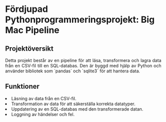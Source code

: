 # Fördjupad Pythonprogrammeringsprojekt: Big Mac Pipeline 

<h2 style="bold">Projektöversikt</h2>
<p align="justify">Detta projekt består av en pipeline för att läsa, transformera och lagra data från en CSV-fil till en SQL-databas. Den är byggd med hjälp av Python och använder bibliotek som `pandas` och `sqlite3` för att hantera data.</p>

<h2 style="bold">Funktioner</h2>
<li>Läsning av data från en CSV-fil.</li>
<li>Transformation av data för att säkerställa korrekta datatyper.</li>
<li>Uppdatering av en SQL-databas med den transformerade datan.</li>
<li>Loggning av händelser och fel.</li>
